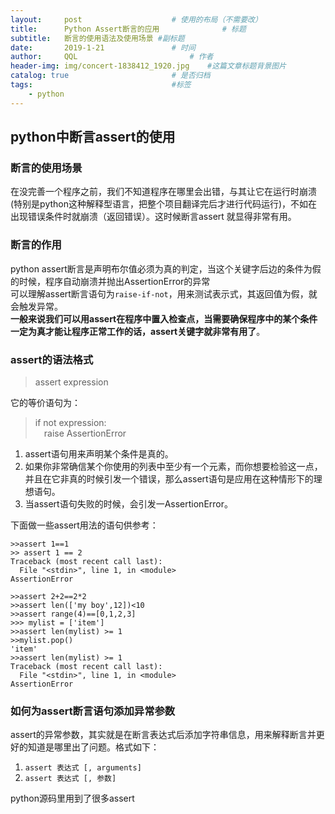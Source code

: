 ```yaml
---
layout:     post   				    # 使用的布局（不需要改）
title:      Python Assert断言的应用 				# 标题 
subtitle:   断言的使用语法及使用场景 #副标题
date:       2019-1-21 				# 时间
author:     QQL 						# 作者
header-img: img/concert-1838412_1920.jpg 	#这篇文章标题背景图片
catalog: true 						# 是否归档
tags:								#标签
    - python
---
```


## python中断言assert的使用

### 断言的使用场景

在没完善一个程序之前，我们不知道程序在哪里会出错，与其让它在运行时崩溃(特别是python这种解释型语言，把整个项目翻译完后才进行代码运行)，不如在出现错误条件时就崩溃（返回错误）。这时候断言assert 就显得非常有用。  

### 断言的作用

python assert断言是声明布尔值必须为真的判定，当这个关键字后边的条件为假的时候，程序自动崩溃并抛出AssertionError的异常  
可以理解assert断言语句为`raise-if-not`，用来测试表示式，其返回值为假，就会触发异常。  
**一般来说我们可以用assert在程序中置入检查点，当需要确保程序中的某个条件一定为真才能让程序正常工作的话，assert关键字就非常有用了**。  

### assert的语法格式

> assert expression

它的等价语句为：  
> if not expression:  
  &emsp;raise AssertionError


1. assert语句用来声明某个条件是真的。
2. 如果你非常确信某个你使用的列表中至少有一个元素，而你想要检验这一点，并且在它非真的时候引发一个错误，那么assert语句是应用在这种情形下的理想语句。
3. 当assert语句失败的时候，会引发一AssertionError。


下面做一些assert用法的语句供参考：  
```
>>assert 1==1
>> assert 1 == 2
Traceback (most recent call last):
  File "<stdin>", line 1, in <module>
AssertionError

>>assert 2+2==2*2
>>assert len(['my boy',12])<10
>>assert range(4)==[0,1,2,3]
>>> mylist = ['item']
>>assert len(mylist) >= 1
>>mylist.pop()
'item'
>>assert len(mylist) >= 1
Traceback (most recent call last):
  File "<stdin>", line 1, in <module>
AssertionError
```  

### 如何为assert断言语句添加异常参数

assert的异常参数，其实就是在断言表达式后添加字符串信息，用来解释断言并更好的知道是哪里出了问题。格式如下：  

1. `assert 表达式 [, arguments]`
2. `assert 表达式 [, 参数]`

python源码里用到了很多assert




